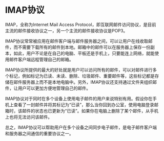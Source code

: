 # IMAP协议
IMAP，全称为Internet Mail Access Protocol，即互联网邮件访问协议，是目前主流的邮件接收协议之一，另一个主流的邮件接收协议是POP3。

IMAP协议常常被应用在邮件客户端与邮件服务器之间，可以让用户在线收取邮件，而不需要下载所有的邮件到本地。邮箱中的邮件可以在服务器上保存一份副本，如此，用户不论是在自己的电脑、平板还是手机上，只要能连上网络，就能使用邮件客户端远程管理自己的邮箱。

IMAP协议所提供的最大的好处就是用户可以访问所有的邮件，可以对邮件进行多个标记，例如标记为已读、未读、删除、垃圾邮件、重要邮件等，这些标记都是存储在邮件服务器上而不是本地电脑中。另外，IMAP协议还支持通过文件夹组织邮件，让用户可以更加方便地管理自己的邮件。

IMAP协议对于同时在多个设备上使用电子邮件的用户来说特别有用。假设你在手机上查看了一封邮件并将其标记为“已读”，那么当你回到办公室，使用电脑登录邮箱时，该邮件的状态也已更新为“已读”。如果你在电脑上删除了某个邮件，从手机上也将无法访问该邮件。

总之，IMAP协议可以帮助用户在多个设备之间同步电子邮件，是电子邮件客户端和服务器之间通信的重要协议之一。